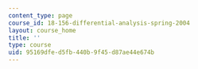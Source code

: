 ```yaml
---
content_type: page
course_id: 18-156-differential-analysis-spring-2004
layout: course_home
title: ''
type: course
uid: 95169dfe-d5fb-440b-9f45-d87ae44e674b
---
```

